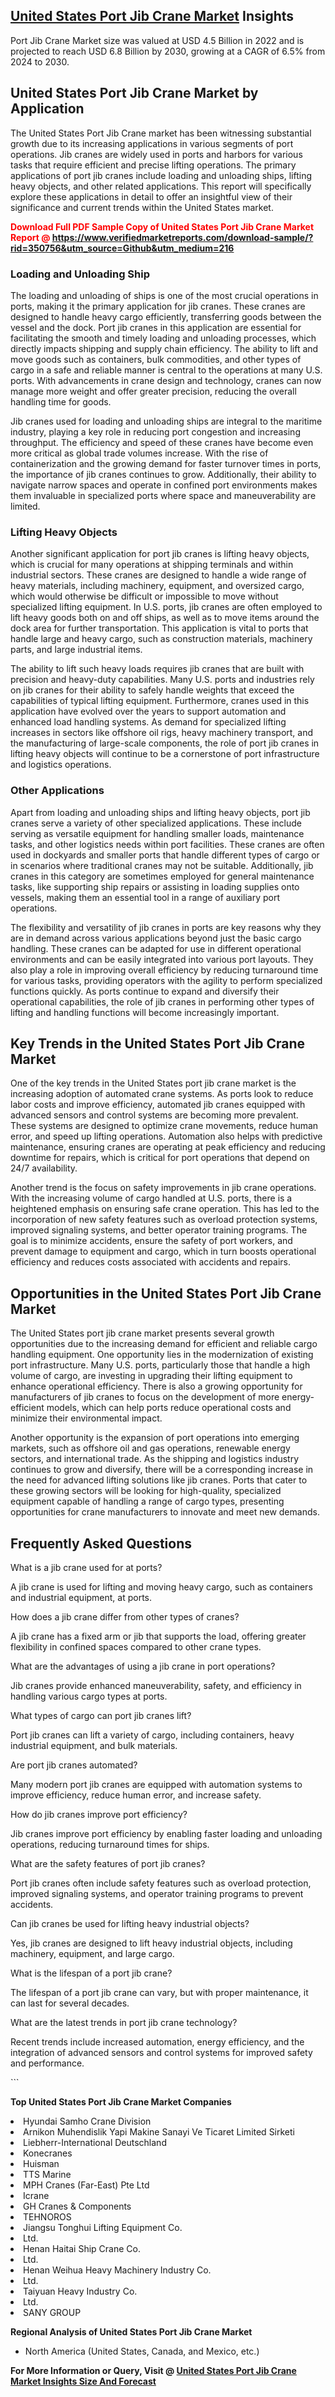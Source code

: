 <h2><a href="https://www.verifiedmarketreports.com/download-sample/?rid=350756&amp;utm_source=Github&amp;utm_medium=216" target="_blank">United States Port Jib Crane Market</a> Insights</h2><p>Port Jib Crane Market size was valued at USD 4.5 Billion in 2022 and is projected to reach USD 6.8 Billion by 2030, growing at a CAGR of 6.5% from 2024 to 2030.</p><p><h2>United States Port Jib Crane Market by Application</h2><p>The United States Port Jib Crane market has been witnessing substantial growth due to its increasing applications in various segments of port operations. Jib cranes are widely used in ports and harbors for various tasks that require efficient and precise lifting operations. The primary applications of port jib cranes include loading and unloading ships, lifting heavy objects, and other related applications. This report will specifically explore these applications in detail to offer an insightful view of their significance and current trends within the United States market. <b><p><span class=""><span style="color: #ff0000;"><strong>Download Full PDF Sample Copy of United States Port Jib Crane Market Report</strong> @ </span><a href="https://www.verifiedmarketreports.com/download-sample/?rid=350756&amp;utm_source=Github&amp;utm_medium=216" target="_blank">https://www.verifiedmarketreports.com/download-sample/?rid=350756&amp;utm_source=Github&amp;utm_medium=216</a></span></p></b></p><h3>Loading and Unloading Ship</h3><p>The loading and unloading of ships is one of the most crucial operations in ports, making it the primary application for jib cranes. These cranes are designed to handle heavy cargo efficiently, transferring goods between the vessel and the dock. Port jib cranes in this application are essential for facilitating the smooth and timely loading and unloading processes, which directly impacts shipping and supply chain efficiency. The ability to lift and move goods such as containers, bulk commodities, and other types of cargo in a safe and reliable manner is central to the operations at many U.S. ports. With advancements in crane design and technology, cranes can now manage more weight and offer greater precision, reducing the overall handling time for goods.</p><p>Jib cranes used for loading and unloading ships are integral to the maritime industry, playing a key role in reducing port congestion and increasing throughput. The efficiency and speed of these cranes have become even more critical as global trade volumes increase. With the rise of containerization and the growing demand for faster turnover times in ports, the importance of jib cranes continues to grow. Additionally, their ability to navigate narrow spaces and operate in confined port environments makes them invaluable in specialized ports where space and maneuverability are limited.</p><h3>Lifting Heavy Objects</h3><p>Another significant application for port jib cranes is lifting heavy objects, which is crucial for many operations at shipping terminals and within industrial sectors. These cranes are designed to handle a wide range of heavy materials, including machinery, equipment, and oversized cargo, which would otherwise be difficult or impossible to move without specialized lifting equipment. In U.S. ports, jib cranes are often employed to lift heavy goods both on and off ships, as well as to move items around the dock area for further transportation. This application is vital to ports that handle large and heavy cargo, such as construction materials, machinery parts, and large industrial items.</p><p>The ability to lift such heavy loads requires jib cranes that are built with precision and heavy-duty capabilities. Many U.S. ports and industries rely on jib cranes for their ability to safely handle weights that exceed the capabilities of typical lifting equipment. Furthermore, cranes used in this application have evolved over the years to support automation and enhanced load handling systems. As demand for specialized lifting increases in sectors like offshore oil rigs, heavy machinery transport, and the manufacturing of large-scale components, the role of port jib cranes in lifting heavy objects will continue to be a cornerstone of port infrastructure and logistics operations.</p><h3>Other Applications</h3><p>Apart from loading and unloading ships and lifting heavy objects, port jib cranes serve a variety of other specialized applications. These include serving as versatile equipment for handling smaller loads, maintenance tasks, and other logistics needs within port facilities. These cranes are often used in dockyards and smaller ports that handle different types of cargo or in scenarios where traditional cranes may not be suitable. Additionally, jib cranes in this category are sometimes employed for general maintenance tasks, like supporting ship repairs or assisting in loading supplies onto vessels, making them an essential tool in a range of auxiliary port operations.</p><p>The flexibility and versatility of jib cranes in ports are key reasons why they are in demand across various applications beyond just the basic cargo handling. These cranes can be adapted for use in different operational environments and can be easily integrated into various port layouts. They also play a role in improving overall efficiency by reducing turnaround time for various tasks, providing operators with the agility to perform specialized functions quickly. As ports continue to expand and diversify their operational capabilities, the role of jib cranes in performing other types of lifting and handling functions will become increasingly important.</p><h2>Key Trends in the United States Port Jib Crane Market</h2><p>One of the key trends in the United States port jib crane market is the increasing adoption of automated crane systems. As ports look to reduce labor costs and improve efficiency, automated jib cranes equipped with advanced sensors and control systems are becoming more prevalent. These systems are designed to optimize crane movements, reduce human error, and speed up lifting operations. Automation also helps with predictive maintenance, ensuring cranes are operating at peak efficiency and reducing downtime for repairs, which is critical for port operations that depend on 24/7 availability.</p><p>Another trend is the focus on safety improvements in jib crane operations. With the increasing volume of cargo handled at U.S. ports, there is a heightened emphasis on ensuring safe crane operation. This has led to the incorporation of new safety features such as overload protection systems, improved signaling systems, and better operator training programs. The goal is to minimize accidents, ensure the safety of port workers, and prevent damage to equipment and cargo, which in turn boosts operational efficiency and reduces costs associated with accidents and repairs.</p><h2>Opportunities in the United States Port Jib Crane Market</h2><p>The United States port jib crane market presents several growth opportunities due to the increasing demand for efficient and reliable cargo handling equipment. One opportunity lies in the modernization of existing port infrastructure. Many U.S. ports, particularly those that handle a high volume of cargo, are investing in upgrading their lifting equipment to enhance operational efficiency. There is also a growing opportunity for manufacturers of jib cranes to focus on the development of more energy-efficient models, which can help ports reduce operational costs and minimize their environmental impact.</p><p>Another opportunity is the expansion of port operations into emerging markets, such as offshore oil and gas operations, renewable energy sectors, and international trade. As the shipping and logistics industry continues to grow and diversify, there will be a corresponding increase in the need for advanced lifting solutions like jib cranes. Ports that cater to these growing sectors will be looking for high-quality, specialized equipment capable of handling a range of cargo types, presenting opportunities for crane manufacturers to innovate and meet new demands.</p><h2>Frequently Asked Questions</h2><p>What is a jib crane used for at ports?</p><p>A jib crane is used for lifting and moving heavy cargo, such as containers and industrial equipment, at ports.</p><p>How does a jib crane differ from other types of cranes?</p><p>A jib crane has a fixed arm or jib that supports the load, offering greater flexibility in confined spaces compared to other crane types.</p><p>What are the advantages of using a jib crane in port operations?</p><p>Jib cranes provide enhanced maneuverability, safety, and efficiency in handling various cargo types at ports.</p><p>What types of cargo can port jib cranes lift?</p><p>Port jib cranes can lift a variety of cargo, including containers, heavy industrial equipment, and bulk materials.</p><p>Are port jib cranes automated?</p><p>Many modern port jib cranes are equipped with automation systems to improve efficiency, reduce human error, and increase safety.</p><p>How do jib cranes improve port efficiency?</p><p>Jib cranes improve port efficiency by enabling faster loading and unloading operations, reducing turnaround times for ships.</p><p>What are the safety features of port jib cranes?</p><p>Port jib cranes often include safety features such as overload protection, improved signaling systems, and operator training programs to prevent accidents.</p><p>Can jib cranes be used for lifting heavy industrial objects?</p><p>Yes, jib cranes are designed to lift heavy industrial objects, including machinery, equipment, and large cargo.</p><p>What is the lifespan of a port jib crane?</p><p>The lifespan of a port jib crane can vary, but with proper maintenance, it can last for several decades.</p><p>What are the latest trends in port jib crane technology?</p><p>Recent trends include increased automation, energy efficiency, and the integration of advanced sensors and control systems for improved safety and performance.</p>```</p><p><strong>Top United States Port Jib Crane Market Companies</strong></p><div data-test-id=""><p><li>Hyundai Samho Crane Division</li><li> Arnikon Muhendislik Yapi Makine Sanayi Ve Ticaret Limited Sirketi</li><li> Liebherr-International Deutschland</li><li> Konecranes</li><li> Huisman</li><li> TTS Marine</li><li> MPH Cranes (Far-East) Pte Ltd</li><li> Icrane</li><li> GH Cranes & Components</li><li> TEHNOROS</li><li> Jiangsu Tonghui Lifting Equipment Co.</li><li> Ltd.</li><li> Henan Haitai Ship Crane Co.</li><li> Ltd.</li><li> Henan Weihua Heavy Machinery Industry Co.</li><li> Ltd.</li><li> Taiyuan Heavy Industry Co.</li><li> Ltd.</li><li> SANY GROUP</li></p><div><strong>Regional Analysis of&nbsp;United States Port Jib Crane Market</strong></div><ul><li dir="ltr"><p dir="ltr">North America&nbsp;(United States, Canada, and Mexico, etc.)</p></li></ul><p><strong>For More Information or Query, Visit @&nbsp;</strong><strong><a href="https://www.verifiedmarketreports.com/product/port-jib-crane-market/?utm_source=Github&amp;utm_medium=216" target="_blank">United States Port Jib Crane Market Insights Size And Forecast</a></strong></p></div>
